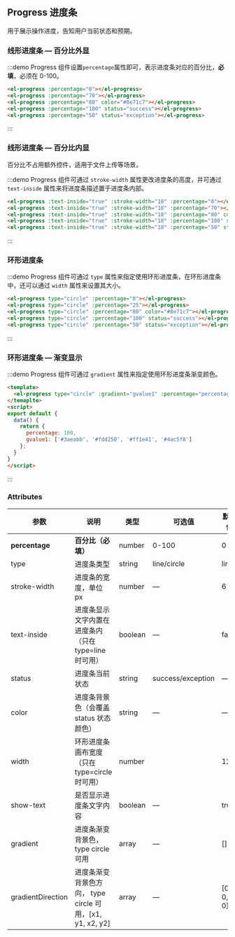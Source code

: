 <script>
export default {
  data() {
    return {
      percentage: 100,
      gvalue1: ['#3aeabb', '#fdd250', '#ff1e41', '#4ac5f8']
    };
  }
}
</script>
<style>
  .demo-box.demo-progress {
    .el-progress--line {
      margin-bottom: 15px;
      width: 350px;
    }
    .el-progress--circle {
      margin-right: 15px;
    }
  }
</style>

## Progress 进度条

用于展示操作进度，告知用户当前状态和预期。

### 线形进度条 — 百分比外显

:::demo Progress 组件设置`percentage`属性即可，表示进度条对应的百分比，**必填**，必须在 0-100。
```html
<el-progress :percentage="0"></el-progress>
<el-progress :percentage="70"></el-progress>
<el-progress :percentage="80" color="#8e71c7"></el-progress>
<el-progress :percentage="100" status="success"></el-progress>
<el-progress :percentage="50" status="exception"></el-progress>
```
:::

### 线形进度条 — 百分比内显

百分比不占用额外控件，适用于文件上传等场景。

:::demo Progress 组件可通过 `stroke-width` 属性更改进度条的高度，并可通过 `text-inside` 属性来将进度条描述置于进度条内部。
```html
<el-progress :text-inside="true" :stroke-width="18" :percentage="0"></el-progress>
<el-progress :text-inside="true" :stroke-width="18" :percentage="70"></el-progress>
<el-progress :text-inside="true" :stroke-width="18" :percentage="80" color="rgba(142, 113, 199, 0.7)"></el-progress>
<el-progress :text-inside="true" :stroke-width="18" :percentage="100" status="success"></el-progress>
<el-progress :text-inside="true" :stroke-width="18" :percentage="50" status="exception"></el-progress>
```
:::

### 环形进度条

:::demo Progress 组件可通过 `type` 属性来指定使用环形进度条，在环形进度条中，还可以通过 `width` 属性来设置其大小。
```html
<el-progress type="circle" :percentage="0"></el-progress>
<el-progress type="circle" :percentage="25"></el-progress>
<el-progress type="circle" :percentage="80" color="#8e71c7"></el-progress>
<el-progress type="circle" :percentage="100" status="success"></el-progress>
<el-progress type="circle" :percentage="50" status="exception"></el-progress>
```
:::

### 环形进度条  —  渐变显示

:::demo Progress 组件可通过 `gradient` 属性来指定使用环形进度条渐变颜色。
```html
<template>
  <el-progress type="circle" :gradient="gvalue1" :percentage="percentage" ></el-progress>
</temaplte>
<script>
export default {
  data() {
    return {
      percentage: 100,
      gvalue1: ['#3aeabb', '#fdd250', '#ff1e41', '#4ac5f8']
    };
  }
}
</script>
```
:::



### Attributes
| 参数          | 说明            | 类型            | 可选值                 | 默认值   |
|-------------  |---------------- |---------------- |---------------------- |-------- |
| **percentage** | **百分比（必填）**   | number          |     0-100          |     0    |
| type          | 进度条类型           | string         | line/circle | line |
| stroke-width  | 进度条的宽度，单位 px | number          | — | 6 |
| text-inside  | 进度条显示文字内置在进度条内（只在 type=line 时可用） | boolean | — | false |
| status  | 进度条当前状态 | string | success/exception | — |
| color  | 进度条背景色（会覆盖 status 状态颜色） | string | — | — |
| width  | 环形进度条画布宽度（只在 type=circle 时可用） | number |  | 126 |
| show-text  | 是否显示进度条文字内容 | boolean | — | true |
| gradient  | 进度条渐变背景色，type circle 可用 | array | — | [] |
| gradientDirection  | 进度条渐变背景色方向， type circle 可用，[x1, y1, x2, y2] | array | — | [0, 0, 1, 0] |
